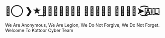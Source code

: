 <!DOCTYPE html>
<html>
<head>
<h1>➳⃝ ❯★͢𝙆𝙊𝙏𝙏𝙊𝙊𝙍 𝘾𝙔𝘽𝙀𝙍 𝙏𝙀𝘼𝙈➤͜͡🇦🇱</h1>

<p>We Are Anonymous, We Are Legion, We Do Not Forgive, We Do Not Forget. Welcome To Kottoor Cyber Team</p>
</head>
<body>

</body>
</html>
